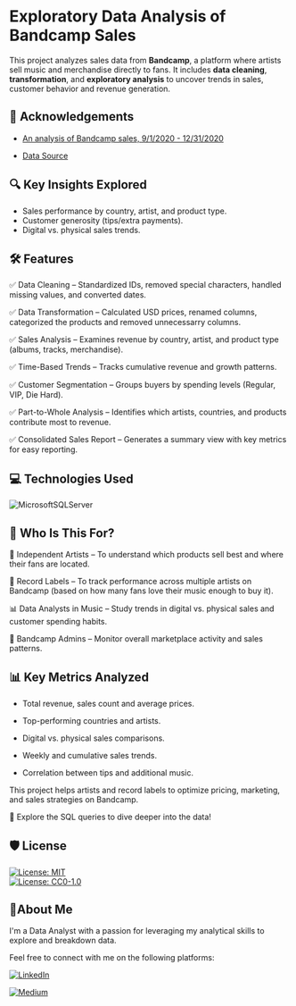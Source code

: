 
# Exploratory Data Analysis of Bandcamp Sales

This project analyzes sales data from **Bandcamp**, a platform where artists sell music and merchandise directly to fans. It includes **data cleaning**, **transformation**, and **exploratory analysis** to uncover trends in sales, customer behavior and revenue generation.

## 📜 Acknowledgements

 - [An analysis of Bandcamp sales, 9/1/2020 - 12/31/2020](https://components.one/posts/bandcamp-the-chaos-bazaar)

-   [Data Source](https://components.one/datasets/bandcamp-sales)

## 🔍 Key Insights Explored
- Sales performance by country, artist, and product type.
- Customer generosity (tips/extra payments).
- Digital vs. physical sales trends.

## 🛠️ Features
✅ Data Cleaning – Standardized IDs, removed special characters, handled missing values, and converted dates.

✅ Data Transformation – Calculated USD prices, renamed columns, categorized the products and removed unnecessarry columns.

✅ Sales Analysis – Examines revenue by country, artist, and product type (albums, tracks, merchandise).

✅ Time-Based Trends – Tracks cumulative revenue and growth patterns.

✅ Customer Segmentation – Groups buyers by spending levels (Regular, VIP, Die Hard).

✅ Part-to-Whole Analysis – Identifies which artists, countries, and products contribute most to revenue.

✅ Consolidated Sales Report – Generates a summary view with key metrics for easy reporting.

## 💻 Technologies Used

![MicrosoftSQLServer](https://img.shields.io/badge/Microsoft%20SQL%20Server-CC2927?style=for-the-badge&logo=microsoft%20sql%20server&logoColor=white)


## 🎯 Who Is This For?
🎸 Independent Artists – To understand which products sell best and where their fans are located.


🏢 Record Labels – To track performance across multiple artists on Bandcamp (based on how many fans love their music enough to buy it).


📊 Data Analysts in Music – Study trends in digital vs. physical sales and customer spending habits.


🛒 Bandcamp Admins – Monitor overall marketplace activity and sales patterns.

## 📊 Key Metrics Analyzed
- Total revenue, sales count and average prices.

- Top-performing countries and artists.

- Digital vs. physical sales comparisons.

- Weekly and cumulative sales trends.
  
- Correlation between tips and additional music.

This project helps artists and record labels to optimize pricing, marketing, and sales strategies on Bandcamp.

🚀 Explore the SQL queries to dive deeper into the data!

## 🛡️ License

[![License: MIT](https://img.shields.io/badge/License-MIT-yellow.svg)](https://opensource.org/licenses/MIT)
\
[![License: CC0-1.0](https://img.shields.io/badge/License-CC0_1.0-lightgrey.svg)](http://creativecommons.org/publicdomain/zero/1.0/)


## 🌟About Me

I'm a Data Analyst with a passion for leveraging my analytical skills to explore and breakdown data.

Feel free to connect with me on the following platforms:

[![LinkedIn](https://img.shields.io/badge/LinkedIn-0077B5?style=for-the-badge&logo=linkedin&logoColor=white)](https://www.linkedin.com/in/cliffeoluoch/)

[![Medium](https://img.shields.io/badge/Medium-12100E?style=for-the-badge&logo=medium&logoColor=white)](https://www.linkedin.com/in/cliffeoluoch/)

